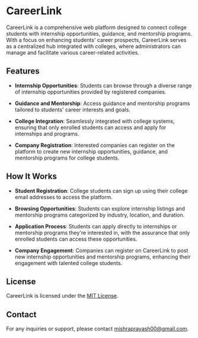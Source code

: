 # CareerLink

CareerLink is a comprehensive web platform designed to connect college students with internship opportunities, guidance, and mentorship programs. With a focus on enhancing students' career prospects, CareerLink serves as a centralized hub integrated with colleges, where administrators can manage and facilitate various career-related activities.

## Features

- **Internship Opportunities**: Students can browse through a diverse range of internship opportunities provided by registered companies.
  
- **Guidance and Mentorship**: Access guidance and mentorship programs tailored to students' career interests and goals.

- **College Integration**: Seamlessly integrated with college systems, ensuring that only enrolled students can access and apply for internships and programs.

- **Company Registration**: Interested companies can register on the platform to create new internship opportunities, guidance, and mentorship programs for college students.

## How It Works

- **Student Registration**: College students can sign up using their college email addresses to access the platform.

- **Browsing Opportunities**: Students can explore internship listings and mentorship programs categorized by industry, location, and duration.

- **Application Process**: Students can apply directly to internships or mentorship programs they're interested in, with the assurance that only enrolled students can access these opportunities.

- **Company Engagement**: Companies can register on CareerLink to post new internship opportunities and mentorship programs, enhancing their engagement with talented college students.


## License

CareerLink is licensed under the [MIT License](LICENSE).

## Contact

For any inquiries or support, please contact [mishraprayash00@gmail.com](mailto:your-email@example.com).

